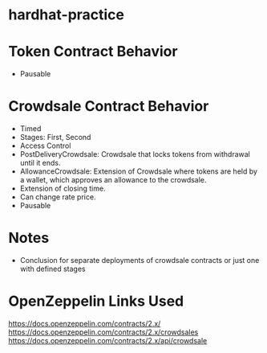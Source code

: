 # hardhat-practice

# Token Contract Behavior
- Pausable

# Crowdsale Contract Behavior
- Timed
- Stages: First, Second
- Access Control
- PostDeliveryCrowdsale: Crowdsale that locks tokens from withdrawal until it ends.
- AllowanceCrowdsale: Extension of Crowdsale where tokens are held by a wallet, which approves an allowance to the crowdsale.
- Extension of closing time.
- Can change rate price.
- Pausable

# Notes
- Conclusion for separate deployments of crowdsale contracts or just one with defined stages

# OpenZeppelin Links Used 
https://docs.openzeppelin.com/contracts/2.x/
https://docs.openzeppelin.com/contracts/2.x/crowdsales
https://docs.openzeppelin.com/contracts/2.x/api/crowdsale